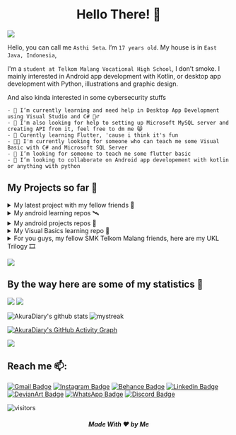 <h1 align="center"> Hello There! 👋</h1>

<a href="https://www.youtube.com/watch?v=dQw4w9WgXcQ"><img src="https://user-images.githubusercontent.com/73097560/115834477-dbab4500-a447-11eb-908a-139a6edaec5c.gif"></a>

<!--BIO-->
Hello, you can call me `Asthi Seta`. I’m `17 years old`. My house is in `East Java, Indonesia`, 

I'm a `student at Telkom Malang Vocational High School`, I don’t smoke.
I mainly interested in Android app development with Kotlin, or desktop app development with Python, illustrations and graphic design.

And also kinda interested in some cybersecurity stuffs

```
- 🔭 I’m currently learning and need help in Desktop App Development using Visual Studio and C# 👷‍♂️
- 🔭 I'm also looking for help to setting up Microsoft MySQL server and creating API from it, feel free to dm me 😸
- 🌱 Curently learning Flutter, 'cause i think it's fun
- 👨‍🏫 I'm currently looking for someone who can teach me some Visual Basic with C# and Microsoft SQL Server
- 👯 I’m looking for someone to teach me some flutter basic
- 👯 I’m looking to collaborate on Android app developement with kotlin or anything with python
```

<!--
![](https://github-profile-summary-cards.vercel.app/api/cards/profile-details?username=AkuraDiary&theme=github_dark)
![Metrics](https://metrics.lecoq.io/AkuraDiary?template=classic&base.repositories=0&languages=1&notable=1&posts=1&languages.limit=8&languages.threshold=0%25&languages.colors=github&languages.sections=most-used&languages.indepth=false&languages.analysis.timeout=15&languages.categories=markup%2C%20programming&languages.recent.categories=markup%2C%20programming&languages.recent.load=300&languages.recent.days=14&notable.from=organization&notable.repositories=false&notable.indepth=false&notable.types=commit&posts.source=hashnode&posts.descriptions=false&posts.covers=false&posts.limit=4&posts.user=.user.login&config.timezone=Asia%2FJakarta)
-->
<!--
- 🤔 I’m looking for help with ...
- 💬 Ask me about ...
- 📫 How to reach me: ...
- 😄 Pronouns: ...
-->
<!--BIO-->

## My Projects so far 🧰
<!--Projects-->


<details>
  <summary>My latest project with my fellow friends 🚧</summary>
  
[![Readme Card](https://github-readme-stats.vercel.app/api/pin/?username=raviolini&repo=KKM&theme=github_dark)](https://github.com/raviolini/KKM)
[![Readme Card](https://github-readme-stats.vercel.app/api/pin/?username=AkuraDiary&repo=sigma-ciphers-cryptograms&theme=github_dark)](https://github.com/AkuraDiary/sigma-ciphers-cryptograms)
[![Readme Card](https://github-readme-stats.vercel.app/api/pin/?username=raviolini&repo=ravioli&theme=github_dark)](https://github.com/raviolini/ravioli)
[![Readme Card](https://github-readme-stats.vercel.app/api/pin/?username=raviolini&repo=Dulin&theme=github_dark)](https://github.com/raviolini/Dulin)
  
</details>


<details>
  <summary>My android learning repos 🛰️</summary>
  
[![Readme Card](https://github-readme-stats.vercel.app/api/pin/?username=AkuraDiary&repo=Belajar-Android-MADE&theme=github_dark)](https://github.com/AkuraDiary/Belajar-Android-MADE)
[![Readme Card](https://github-readme-stats.vercel.app/api/pin/?username=AkuraDiary&repo=Belajar-Android-Jetpack-Pro&theme=github_dark)](https://github.com/AkuraDiary/Belajar-Android-Jetpack-Pro)
[![Readme Card](https://github-readme-stats.vercel.app/api/pin/?username=AkuraDiary&repo=Latihan-Android&theme=github_dark)](https://github.com/AkuraDiary/Latihan-Android)
[![Readme Card](https://github-readme-stats.vercel.app/api/pin/?username=AkuraDiary&repo=LatihanAndroidSekolah&theme=github_dark)](https://github.com/AkuraDiary/LatihanAndroidSekolah)
  
</details>

<details>
  <summary>My android projects repos 🌼</summary>
  
  [![Readme Card](https://github-readme-stats.vercel.app/api/pin/?username=raviolini&repo=KKM&theme=github_dark)](https://github.com/raviolini/KKM)
  [![Readme Card](https://github-readme-stats.vercel.app/api/pin/?username=AkuraDiary&repo=Belajar-Android-MADE&theme=github_dark)](https://github.com/AkuraDiary/Belajar-Android-MADE)
  [![Readme Card](https://github-readme-stats.vercel.app/api/pin/?username=AkuraDiary&repo=MarkasTest&theme=github_dark)](https://github.com/AkuraDiary/MarkasTest) 
  [![Readme Card](https://github-readme-stats.vercel.app/api/pin/?username=AkuraDiary&repo=Submission2MadeDicoding&theme=github_dark)](https://github.com/AkuraDiary/Submission2MadeDicoding) 

</details>

<details>
  <summary>My Visual Basics learning repo 🚧</summary>

[![Readme Card](https://github-readme-stats.vercel.app/api/pin/?username=AkuraDiary&repo=Belajar-VS&theme=github_dark)](https://github.com/AkuraDiary/Belajar-VS)
[![Readme Card](https://github-readme-stats.vercel.app/api/pin/?username=AkuraDiary&repo=Belajar-VS-C-sharp&theme=github_dark)](https://github.com/AkuraDiary/Belajar-VS-C-sharp)
  
</details>

<details>
  <summary>For you guys, my fellow SMK Telkom Malang friends, here are my UKL Trilogy 🎞️</summary>
  
[![Readme Card](https://github-readme-stats.vercel.app/api/pin/?username=AkuraDiary&repo=UKL-Season1&theme=github_dark)](https://github.com/AkuraDiary/UKL-Season1)
[![Readme Card](https://github-readme-stats.vercel.app/api/pin/?username=AkuraDiary&repo=UKL-Season2&theme=github_dark)](https://github.com/AkuraDiary/UKL-Season2)
[![Readme Card](https://github-readme-stats.vercel.app/api/pin/?username=AkuraDiary&repo=UKL-Season3&theme=github_dark)](https://github.com/AkuraDiary/UKL-Season3)
  
</details>

<a href="https://www.youtube.com/watch?v=dQw4w9WgXcQ"><img src="https://user-images.githubusercontent.com/73097560/115834477-dbab4500-a447-11eb-908a-139a6edaec5c.gif"></a>

## By the way here are some of my statistics 🚀

![](https://github-profile-summary-cards.vercel.app/api/cards/repos-per-language?username=AkuraDiary&theme=github_dark)
![](https://github-profile-summary-cards.vercel.app/api/cards/most-commit-language?username=AkuraDiary&theme=github_dark)

![AkuraDiary's github stats](https://github-readme-stats.vercel.app/api?username=AkuraDiary&show_icons=true&theme=github_dark)
<img src="https://github-readme-streak-stats.herokuapp.com/?user=AkuraDiary&theme=tokyonight_duo" alt="mystreak"/>

<!--![AkuraDiary's Top Langs](https://github-readme-stats.vercel.app/api/top-langs/?username=AkuraDiary&theme=github_dark&layout=compact)-->

[![AkuraDiary's GitHub Activity Graph](https://activity-graph.herokuapp.com/graph?username=AkuraDiary&theme=react-dark)](AkuraDiary)

<!--trap-->
<a href="https://www.youtube.com/watch?v=dQw4w9WgXcQ"><img src="https://user-images.githubusercontent.com/73097560/115834477-dbab4500-a447-11eb-908a-139a6edaec5c.gif"></a>


## Reach me 📫:
[![Gmail Badge](https://img.shields.io/badge/-asthiseta@gmail.com-blue?style=flat-roundedrectangle&logo=Gmail&logoColor=white&link=mailto:asthiseta@gmail.com)](mailto:asthiseta@gmail.com)
[![Instagram Badge](https://img.shields.io/badge/-asthi_21_-E4405F?style=flat-roundedrectangle&logo=instagram&logoColor=white&link=https://www.instagram.com/asthi_21_/)](https://www.instagram.com/asthi_21_/)
[![Behance Badge](https://img.shields.io/badge/-asthi21-053eff?style=flat-square&logo=behance&logoColor=white&link=https://www.behance.net/asthi21)](https://www.behance.net/asthi21) 
[![Linkedin Badge](https://img.shields.io/badge/-asthiseta-blue?style=flat-square&logo=Linkedin&logoColor=white&link=https://www.linkedin.com/in/asthiseta)](https://www.linkedin.com/in/asthiseta)
[![DevianArt Badge](https://img.shields.io/badge/-Asthi21-2F4B2F?style=flat-square&logo=DeviantArt&logoColor=white&link=https://www.deviantart.com/asthi21)](https://www.deviantart.com/asthi21)
[![WhatsApp Badge](https://img.shields.io/badge/WhatsApp-25D366?style=flat-square&logo=whatsapp&logoColor=white)](https://wa.me/6281214747968)
[![Discord Badge](https://img.shields.io/badge/-Asthi21-5663F7?style=flat-square&logo=Discord&logoColor=white)](https://discord.com/#Asthi21#5658)

![visitors](https://visitor-badge.glitch.me/badge?page_id=AkuraDiary)
<h5 align="center">Made With ❤️ by Me </h5>
